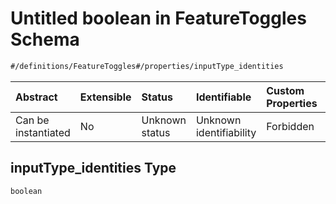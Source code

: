 # Untitled boolean in FeatureToggles Schema

```txt
#/definitions/FeatureToggles#/properties/inputType_identities
```



| Abstract            | Extensible | Status         | Identifiable            | Custom Properties | Additional Properties | Access Restrictions | Defined In                                                                                                |
| :------------------ | :--------- | :------------- | :---------------------- | :---------------- | :-------------------- | :------------------ | :-------------------------------------------------------------------------------------------------------- |
| Can be instantiated | No         | Unknown status | Unknown identifiability | Forbidden         | Allowed               | none                | [schema.featureToggles.schema.json\*](../../out/schema.featureToggles.schema.json "open original schema") |

## inputType\_identities Type

`boolean`
